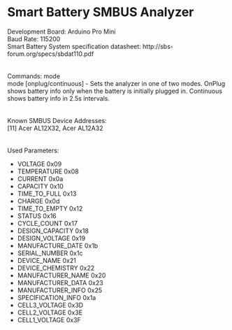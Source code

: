 <h1>Smart Battery SMBUS Analyzer</h1>
Development Board: Arduino Pro Mini<br/>
Baud Rate: 115200<br/>
Smart Battery System specification datasheet: http://sbs-forum.org/specs/sbdat110.pdf
<br/><br/><br/>
Commands: mode<br/>
mode [onplug/continuous] - Sets the analyzer in one of two modes. OnPlug shows battery info only when the battery is initially plugged in. Continuous shows battery info in 2.5s intervals.
<br/><br/><br/>
Known SMBUS Device Addresses:<br/>
[11] Acer AL12X32, Acer AL12A32
<br/><br/><br/>
Used Parameters:
<ul>
<li/>VOLTAGE 0x09
<li/>TEMPERATURE 0x08
<li/>CURRENT 0x0a
<li/>CAPACITY 0x10
<li/>TIME_TO_FULL 0x13
<li/>CHARGE 0x0d
<li/>TIME_TO_EMPTY 0x12
<li/>STATUS 0x16
<li/>CYCLE_COUNT 0x17
<li/>DESIGN_CAPACITY 0x18
<li/>DESIGN_VOLTAGE 0x19
<li/>MANUFACTURE_DATE 0x1b
<li/>SERIAL_NUMBER 0x1c
<li/>DEVICE_NAME 0x21
<li/>DEVICE_CHEMISTRY 0x22
<li/>MANUFACTURER_NAME 0x20
<li/>MANUFACTURER_DATA 0x23
<li/>MANUFACTURER_INFO 0x25
<li/>SPECIFICATION_INFO 0x1a
<li/>CELL3_VOLTAGE 0x3D
<li/>CELL2_VOLTAGE 0x3E
<li/>CELL1_VOLTAGE 0x3F
</ul>
